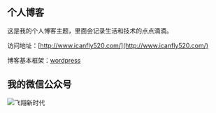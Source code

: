 ## 个人博客

这是我的个人博客主题，里面会记录生活和技术的点点滴滴。


访问地址：[http://www.icanfly520.com/](http://www.icanfly520.com/)


博客基本框架：[wordpress](https://cn.wordpress.org/)


## 我的微信公众号

![飞翔新时代](http://oss.aliyuncs.com/share-res/pics/images/myQrCode8.jpg)

